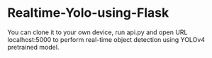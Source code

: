 # Realtime-Yolo-using-Flask
You can clone it to your own device, run api.py and open URL localhost:5000 to perform real-time object detection using YOLOv4 pretrained model. 
